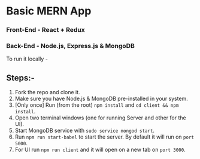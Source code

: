 # Basic MERN App

### Front-End - React + Redux

### Back-End - Node.js, Express.js & MongoDB

To run it locally -

## Steps:-

1. Fork the repo and clone it.
2. Make sure you have Node.js & MongoDB pre-installed in your system.
3. [Only once] Run (from the root) `npm install` and `cd client && npm install`.
4. Open two terminal windows (one for running Server and other for the UI).
5. Start MongoDB service with `sudo service mongod start`.
6. Run `npm run start-babel` to start the server. By default it will run on `port 5000`.
7. For UI run `npm run client` and it will open on a new tab on `port 3000`.
